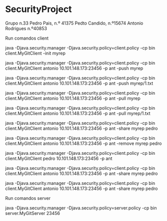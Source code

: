 # SecurityProject

 Grupo n.33
 Pedro Pais, n.º 41375
 Pedto Candido, n.º15674
 Antonio Rodrigues n.º40853


Run comandos client

java -Djava.security.manager -Djava.security.policy=client.policy -cp bin client.MyGitClient -init myrep

java -Djava.security.manager -Djava.security.policy=client.policy -cp bin client.MyGitClient antonio 10.101.148.173:23456 -p ant -push myrep

java  -Djava.security.manager -Djava.security.policy=client.policy -cp bin client.MyGitClient antonio 10.101.148.173:23456 -p ant -push myrep/1.txt

java  -Djava.security.manager -Djava.security.policy=client.policy -cp bin client.MyGitClient antonio 10.101.148.173:23456 -p ant -pull myrep

java   -Djava.security.manager -Djava.security.policy=client.policy -cp bin client.MyGitClient antonio 10.101.148.173:23456 -p ant -pull myrep/1.txt

java -Djava.security.manager -Djava.security.policy=client.policy -cp bin client.MyGitClient antonio 10.101.148.173:23456 -p ant -share myrep pedro

java -Djava.security.manager -Djava.security.policy=client.policy -cp bin client.MyGitClient antonio 10.101.148.173:23456 -p ant -remove myrep pedro

java -Djava.security.manager -Djava.security.policy=client.policy -cp bin client.MyGitClient pedro 10.101.148.173:23456 -p ant

java -Djava.security.manager -Djava.security.policy=client.policy -cp bin client.MyGitClient antonio 10.101.148.173:23456 -p ant -share myrep pedro

java -Djava.security.manager -Djava.security.policy=client.policy -cp bin client.MyGitClient antonio 10.101.148.173:23456 -p ant -share myrep pedro

Run comandos server

java -Djava.security.manager -Djava.security.policy=server.policy -cp bin server.MyGitServer 23456 

